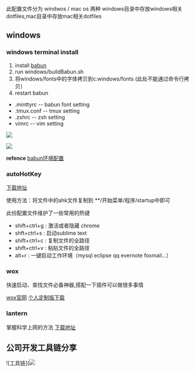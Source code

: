 

此配置文件分为 windwos / mac os 两种
windows目录中存放windows相关dotfiles,mac目录中存放mac相关dotfiles

## windows 

### windows terminal install

1. install [babun](http://projects.reficio.org/babun/download) 
2. run windows/buildBabun.sh
3. 将windows/fonts中的字体拷贝到c:windows/fonts (此处不能通过命令行拷贝）
4. restart babun

* .minttyrc -- babun font setting 
* .tmux.conf -- tmux setting
* .zshrc -- zsh setting
* vimrc -- vim setting

![](http://ww2.sinaimg.cn/large/8a0ce11egw1f77b0rh5kej216n0u5jt2.jpg)

![](http://ww3.sinaimg.cn/large/8a0ce11egw1f77b1nau07j216n0u5wiw.jpg)

**refence**
[babun环境配置](http://www.rxna.cn/post/wiki/babun-pei-zhi)

### autoHotKey

[下载地址](https://autohotkey.com/download/ahk-install.exe)

使用方法：将文件中的ahk文件复制到 **/开始菜单/程序/startup中即可

此份配置文件维护了一些常用的热键

* shift+ctrl+g : 激活或者隐藏 chrome
* shft+ctrl+s : 启动sublime text
* shift+ctrl+c : 复制文件的全路径
* shift+ctrl+v : 粘贴文件的全路径
* alt+r : 一键启动工作环境（mysql eclipse qq evernote foxmail...）

### wox

快速启动、查找文件必备神器,搭配一下插件可以做很多事情

[wox官网](www.getwox.com)
[个人定制版下载](https://pan.baidu.com/s/1i50P3Wp)

### lantern

掌握科学上网的方法
[下载地址](www.github.com/getlantern/lantern)

## 公司开发工具链分享
![工具链](![](http://ww1.sinaimg.cn/large/8a0ce11egw1f7bjmq8xy3j20le0jqack.jpg)
